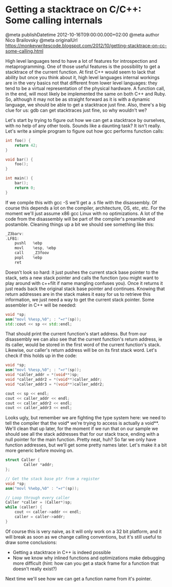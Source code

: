 # Getting a stacktrace on C/C++: Some calling internals

@meta publishDatetime 2012-10-16T09:00:00.000+02:00
@meta author Nico Brailovsky
@meta originalUrl https://monkeywritescode.blogspot.com/2012/10/getting-stacktrace-on-cc-some-calling.html

High level languages tend to have a lot of features for introspection and metaprogramming. One of those useful features is the possibility to get a stacktrace of the current function. At first C++ would seem to lack that ability but once you think about it, high level languages internal workings are in the very basics not that different from lower level languages: they tend to be a virtual representation of the physical hardware. A function call, in the end, will most likely be implemented the same on both C++ and Ruby. So, although it may not be as straight forward as it is with a dynamic language, we should be able to get a stacktrace just fine. Also, there's a big clue for us: gdb can get stacktraces just fine, so why wouldn't we?

Let's start by trying to figure out how we can get a stacktrace by ourselves, with no help of any other tools. Sounds like a daunting task? It isn't really. Let's write a simple program to figure out how gcc performs function calls:

```c++
int foo() {
    return 42;
}

void bar() {
    foo();
}

int main() {
    bar();
    return 0;
}
```

If we compile this with gcc -S we'll get a .s file with the disassembly. Of course this depends a lot on the compiler, architecture, OS, etc, etc. For the moment we'll just assume x86 gcc Linux with no optimizations. A lot of the code from the disassembly will be part of the compiler's preamble and postamble. Cleaning things up a bit we should see something like this:

```c++
_Z3barv:
.LFB1:
	pushl	%ebp
	movl	%esp, %ebp
	call	_Z3foov
	popl	%ebp
	ret
```

Doesn't look so hard: it just pushes the current stack base pointer to the stack, sets a new stack pointer and calls the function (you might want to play around with c++filt if name mangling confuses you). Once it returns it just reads back the original stack base pointer and continues. Knowing that return addresses are in the stack makes it easy for us to retrieve this information, we just need a way to get the current stack pointer. Some assembler in C++ will be needed:

```c++
void *sp;
asm("movl %%esp,%0"; : "=r"(sp));
std::cout << sp << std::endl;
```

That should print the current function's start address. But from our disassembly we can also see that the current function's return address, ie its caller, would be stored in the first word of the current function's stack. Likewise, our caller's return address will be on its first stack word. Let's check if this holds up in the code:

```c++
void *sp;
asm("movl %%esp,%0"; : "=r"(sp));
void *caller_addr = *(void**)sp;
void *caller_addr2 = *(void**)caller_addr;
void *caller_addr3 = *(void**)caller_addr2;

cout << sp << endl;
cout << caller_addr << endl;
cout << caller_addr2 << endl;
cout << caller_addr3 << endl;
```

Looks ugly, but remember we are fighting the type system here: we need to tell the compiler that the void\* we're trying to access is actually a void\*\*. We'll clean that up later, for the moment if we run that on our sample we should see all the stack addresses that for our stack trace, ending with a null pointer for the main function. Pretty neat, huh? So far we only have function addresses, but we'll get some pretty names later. Let's make it a bit more generic before moving on.

```c++
struct Caller {
        Caller *addr;
};

// Get the stack base ptr from a register
void *sp;
asm("movl %%ebp,%0" : "=r"(sp));

// Loop through every caller
Caller *caller = (Caller*)sp;
while (caller) {
    cout << caller->addr << endl;
    caller = caller->addr;
}
```

Of course this is very naive, as it will only work on a 32 bit platform, and it will break as soon as we change calling conventions, but it's still useful to draw some conclusions:

* Getting a stacktrace in C++ is indeed possible
* Now we know why inlined functions and optimizations make debugging more difficult (hint: how can you get a stack frame for a function that doesn't really exist?)

Next time we'll see how we can get a function name from it's pointer.

